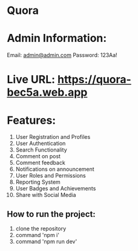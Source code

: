 # Quora

# Admin Information:
Email: admin@admin.com
Password: 123Aa!

# Live URL: https://quora-bec5a.web.app

# Features:
1. User Registration and Profiles
2. User Authentication
3. Search Functionality
4. Comment on post
5. Comment feedback
6. Notifications on announcement
7. User Roles and Permissions
8. Reporting System
9. User Badges and Achievements
10. Share with Social Media

## How to run the project:
1. clone the repository
2. command 'npm i'
3. command 'npm run dev'



